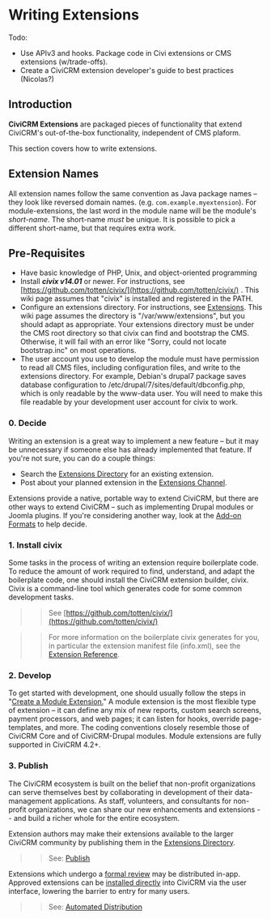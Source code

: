 # Writing Extensions

Todo:

- Use APIv3 and hooks. Package code in Civi extensions or CMS extensions (w/trade-offs).
- Create a CiviCRM extension developer's guide to best practices (Nicolas?)

## Introduction

**CiviCRM Extensions** are packaged pieces of functionality that extend
CiviCRM's out-of-the-box functionality, independent of CMS plaform.

This section covers how to write extensions.

## Extension Names

All extension names follow the same convention as Java package names – they
look like reversed domain names. (e.g.  `com.example.myextension`). For
module-extensions, the last word in the module name will be the module's
*short-name*. The short-name *must* be unique. It is possible to pick a
different short-name, but that requires extra work.

## Pre-Requisites

-   Have basic knowledge of PHP, Unix, and object-oriented programming
-   Install ***civix v14.01*** or newer. For instructions, see
    [https://github.com/totten/civix/](https://github.com/totten/civix/)
    . This wiki page assumes that "civix" is installed and registered in
    the PATH.
-   Configure an extensions directory. For instructions, see
    [Extensions](http://wiki.civicrm.org/confluence/display/CRMDOC/Extensions).
    This wiki page assumes the directory is "/var/www/extensions", but
    you should adapt as appropriate.
     Your extensions directory must be under the CMS root directory so
    that civix can find and bootstrap the CMS. Otherwise, it will fail
    with an error like "Sorry, could not locate bootstrap.inc" on most
    operations.
-   The user account you use to develop the module must have permission
    to read all CMS files, including configuration files, and write to
    the extensions directory.
     For example, Debian's drupal7 package saves database configuration
    to /etc/drupal/7/sites/default/dbconfig.php, which is only readable
    by the www-data user. You will need to make this file readable by
    your development user account for civix to work.

### 0. Decide
Writing an extension is a great way to implement a new feature – but it may be
unnecessary if someone else has already implemented that feature. If you're not
sure, you can do a couple things:
- Search the [Extensions Directory](http://civicrm.org/extensions) for an existing extension.
- Post about your planned extension in the [Extensions Channel](https://chat.civicrm.org/civicrm/channels/extensions).

Extensions provide a native, portable way to extend CiviCRM, but there are
other ways to extend CiviCRM – such as implementing Drupal modules or Joomla
plugins. If you're considering another way, look at the
[Add-on Formats](https://wiki.civicrm.org/confluence/display/CRMDOC/Add-on+Formats)
to help decide.

### 1. Install civix
Some tasks in the process of writing an extension require boilerplate code. To
reduce the amount of work required to find, understand, and adapt the
boilerplate code, one should install the CiviCRM extension builder, civix.
Civix is a command-line tool which generates code for some common development
tasks.

>> See [https://github.com/totten/civix/](https://github.com/totten/civix/)

>> For more information on the boilerplate civix generates for you, in
   particular the extension manifest file (info.xml), see the [Extension
   Reference](https://wiki.civicrm.org/confluence/display/CRMDOC/Extension+Reference).

### 2. Develop
To get started with development, one should usually follow the steps in
"[Create a Module
Extension.](https://wiki.civicrm.org/confluence/display/CRMDOC/Create+a+Module+Extension)"
A module extension is the most flexible type of extension – it can define any
mix of new reports, custom search screens, payment processors, and web pages;
it can listen for hooks, override page-templates, and more. The coding
conventions closely resemble those of CiviCRM Core and of CiviCRM-Drupal
modules. Module extensions are fully supported in CiviCRM 4.2+.

### 3. Publish
The CiviCRM ecosystem is built on the belief that non-profit organizations can
serve themselves best by collaborating in development of their data-management
applications. As staff, volunteers, and consultants for non-profit organizations,
we can share our new enhancements and extensions -- and build a richer whole for
the entire ecosystem.

Extension authors may make their extensions available to the larger CiviCRM
community by publishing them in the [Extensions Directory](https://civicrm.org/extensions).
>> See: [Publish](/extensions/publish.md)

Extensions which undergo a [formal review](/extensions/lifecycle.md#formal-review) may be
distributed in-app. Approved extensions can be [installed
directly](https://docs.civicrm.org/user/en/master/introduction/extensions/#installing-extensions)
into CiviCRM via the user interface, lowering the barrier to entry for many users.
>> See: [Automated Distribution](/extensions/publish.md#automated-distribution)
